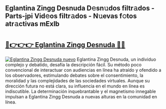 ## Eglantina Zingg Desnuda D𝚎sn𝚞dos filtr𝚊dos - Parts-jpi Vid𝚎os filtr𝚊dos - N𝚞evas f𝚘tos atr𝚊ctivas mExlb

# <h2><a href="http://mb6pztg.tromn.icu/?c=Eglantina+Zingg+Desnuda">🔗👉👉👉 Eglantina Zingg Desnuda 🔗🔗</a></h2>

[![Eglantina Zingg Desnuda nuevo](https://i.imgur.com/pEAQMta.gif)](http://mb6pztg.tromn.icu/?c=Eglantina+Zingg+Desnuda)
Eglantina Zingg Desnuda, un individuo complejo y debatido, desafía la descripción fácil. Su método poco convencional de interactuar con audiencias en línea ha atraído y ofendido a los observadores, estimulando debates sobre el consentimiento, la moralidad y las complejidades de las sociedades virtuales. Aunque su dirección futura no está clara, su influencia en el mundo en línea es indiscutible. La determinación inquebrantable y el magnetismo innegable impulsan a Eglantina Zingg Desnuda a nuevas alturas en la comunidad en línea.
